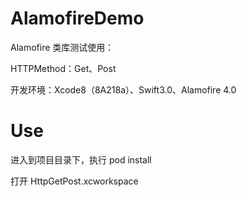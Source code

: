 # AlamofireDemo

Alamofire 类库测试使用：

HTTPMethod：Get、Post

开发环境：Xcode8（8A218a）、Swift3.0、Alamofire 4.0

# Use

进入到项目目录下，执行 pod install

打开 HttpGetPost.xcworkspace 
